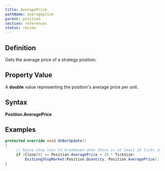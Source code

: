 ```yaml
---
title: AveragePrice
pathName: averageprice
parent: position
section: references
status: review
---
```


## Definition

Gets the average price of a strategy position.

## Property Value

A **double** value representing the position's average price per unit.

## Syntax

**Position.AveragePrice**

## Examples

```csharp
protected override void OnBarUpdate()
{
     // Raise stop loss to breakeven when there is at least 10 ticks in profit
     if (Close[0] >= Position.AveragePrice + 10 * TickSize)
         ExitLongStopMarket(Position.Quantity, Position.AveragePrice);
}
```
